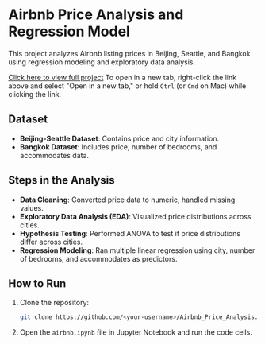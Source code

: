 # Airbnb Price Analysis and Regression Model

This project analyzes Airbnb listing prices in Beijing, Seattle, and Bangkok using regression modeling and exploratory data analysis.

<a href="https://josephvtranx.github.io/-AirBnB-Prices/airbnb.html" target="_blank" >Click here to view full project</a>
To open in a new tab, right-click the link above and select "Open in a new tab," or hold `Ctrl` (or `Cmd` on Mac) while clicking the link.
## Dataset
- **Beijing-Seattle Dataset**: Contains price and city information.
- **Bangkok Dataset**: Includes price, number of bedrooms, and accommodates data.

## Steps in the Analysis
- **Data Cleaning**: Converted price data to numeric, handled missing values.
- **Exploratory Data Analysis (EDA)**: Visualized price distributions across cities.
- **Hypothesis Testing**: Performed ANOVA to test if price distributions differ across cities.
- **Regression Modeling**: Ran multiple linear regression using city, number of bedrooms, and accommodates as predictors.
  
## How to Run
1. Clone the repository:
    ```bash
    git clone https://github.com/<your-username>/Airbnb_Price_Analysis.git
    ```
2. Open the `airbnb.ipynb` file in Jupyter Notebook and run the code cells.
